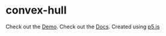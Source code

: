 # convex-hull

Check out the [Demo](https://omareq.github.io/convex-hull).
Check out the [Docs](https://omareq.github.io/convex-hull/docs).
Created using [p5.js](https://p5js.org/)
